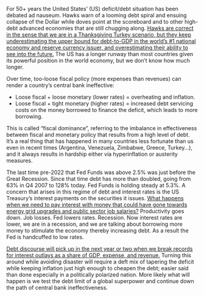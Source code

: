 For 50+ years the United States’ (US) deficit/debt situation has been debated ad nauseum. Hawks warn of a looming debt spiral and ensuing collapse of the Dollar while doves point at the scoreboard and to other high-debt advanced economies that are still chugging along. <u>Hawks are correct in the sense that we are in a Thanksgiving Turkey scenario, but they keep underestimating the upper bound for debt-to-GDP in the world’s #1 national economy and reserve currency issuer, and overestimating their ability to see into the future.</u> The US has a longer runway than most countries given its powerful position in the world economy, but we don’t know how much longer.

Over time, too-loose fiscal policy (more expenses than revenues) can render a country’s central bank ineffective:

- Loose fiscal + loose monetary (lower rates) = overheating and inflation. 
- Loose fiscal + tight monetary (higher rates) = increased debt servicing costs on the money borrowed to finance the deficit, which leads to more borrowing. 

This is called “fiscal dominance”, referring to the imbalance in effectiveness between fiscal and monetary policy that results from a high level of debt. It’s a real thing that has happened in many countries less fortunate than us even in recent times (Argentina, Venezuela, Zimbabwe, Greece, Turkey…), and it always results in hardship either via hyperinflation or austerity measures. 

The last time pre-2022 that Fed Funds was above 2.5% was just before the Great Recession. Since that time debt has more than doubled, going from 63% in Q4 2007 to 128% today. Fed Funds is holding steady at 5.3%. A concern that arises in this regime of debt and interest rates is the US Treasury’s interest payments on the securities it issues. <u>What happens when we need to pay interest with money that could have gone towards energy grid upgrades and public sector job salaries?</u> Productivity goes down. Job losses. Fed lowers rates. Recession. Now interest rates are lower, we are in a recession, and we are talking about borrowing more money to stimulate the economy thereby increasing debt. As a result the Fed is handcuffed to low rates.

<u>Debt discourse will pick up in the next year or two when we break records for interest outlays as a share of GDP, expense, and revenue.</u> Turning this around while avoiding disaster will require a deft mix of tapering the deficit while keeping inflation just high enough to cheapen the debt; easier said than done especially in a politically polarized nation. More likely what will happen is we test the debt limit of a global superpower and continue down the path of central bank ineffectiveness.
